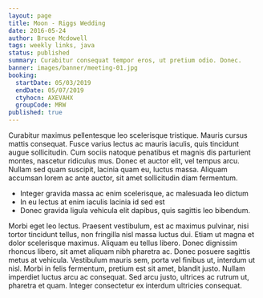 ```yaml
---
layout: page
title: Moon - Riggs Wedding
date: 2016-05-24
author: Bruce Mcdowell
tags: weekly links, java
status: published
summary: Curabitur consequat tempor eros, ut pretium odio. Donec.
banner: images/banner/meeting-01.jpg
booking:
  startDate: 05/03/2019
  endDate: 05/07/2019
  ctyhocn: AXEVAHX
  groupCode: MRW
published: true
---
```

Curabitur maximus pellentesque leo scelerisque tristique. Mauris cursus mattis consequat. Fusce varius lectus ac mauris iaculis, quis tincidunt augue sollicitudin. Cum sociis natoque penatibus et magnis dis parturient montes, nascetur ridiculus mus. Donec et auctor elit, vel tempus arcu. Nullam sed quam suscipit, lacinia quam eu, luctus massa. Aliquam accumsan lorem ac ante auctor, sit amet sollicitudin diam fermentum.

* Integer gravida massa ac enim scelerisque, ac malesuada leo dictum
* In eu lectus at enim iaculis lacinia id sed est
* Donec gravida ligula vehicula elit dapibus, quis sagittis leo bibendum.

Morbi eget leo lectus. Praesent vestibulum, est ac maximus pulvinar, nisi tortor tincidunt tellus, non fringilla nisl massa luctus dui. Etiam ut magna et dolor scelerisque maximus. Aliquam eu tellus libero. Donec dignissim rhoncus libero, sit amet aliquam nibh pharetra ac. Donec posuere sagittis metus at vehicula. Vestibulum mauris sem, porta vel finibus ut, interdum ut nisl. Morbi in felis fermentum, pretium est sit amet, blandit justo. Nullam imperdiet luctus arcu ac consequat. Sed arcu justo, ultrices ac rutrum ut, pharetra et quam. Integer consectetur ex interdum ultricies consequat.
